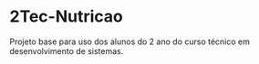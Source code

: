 # 2Tec-Nutricao
Projeto base para uso dos alunos do 2 ano do curso técnico em desenvolvimento de sistemas.
